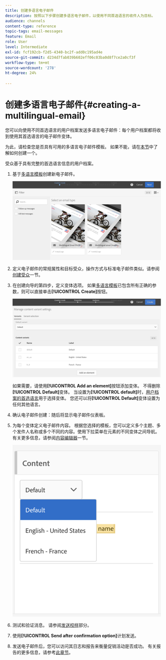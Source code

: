 ```yaml
---
title: 创建多语言电子邮件
description: 按照以下步骤创建多语言电子邮件，以使用不同首选语言的收件人为目标。
audience: channels
content-type: reference
topic-tags: email-messages
feature: Email
role: User
level: Intermediate
exl-id: fcf192cb-f2d5-4340-bc2f-add0c195ad4e
source-git-commit: d234d7fab039b602eff06c03ba0d8f7ce2a0cf3f
workflow-type: tm+mt
source-wordcount: '278'
ht-degree: 24%

---
```


# 创建多语言电子邮件{#creating-a-multilingual-email}

您可以向使用不同首选语言的用户档案发送多语言电子邮件：每个用户档案都将收到使用其首选语言的电子邮件变体。

为此，请检查您是否具有可用的多语言电子邮件模板。 如果不能，请在[本节](../../channels/using/multilingual-messages-template.md)中了解如何创建一个。

受众基于具有完整的首选语言信息的用户档案。

1. 基于[多语言模板](../../channels/using/multilingual-messages-template.md)创建新电子邮件。

   ![](assets/multi_create1.png)

1. 定义电子邮件的常规属性和目标受众，操作方式与标准电子邮件类似。请参阅[创建受众](../../audiences/using/creating-audiences.md)一节。

1. 在创建向导的第四步，定义变体选项。 如果[多语言模板](../../channels/using/multilingual-messages-template.md)已包含所有正确的参数，则可以直接单击&#x200B;**[!UICONTROL Create]**&#x200B;按钮。

   ![](assets/multi_create4.png)

   如果需要，请使用&#x200B;**[!UICONTROL Add an element]**&#x200B;按钮添加变体。 不得删除&#x200B;**[!UICONTROL Default]**&#x200B;变体。 当设置为&#x200B;**[!UICONTROL default]**&#x200B;时，[用户档案的首选语言](../../audiences/using/creating-profiles.md)用于选择变体。 您还可以将&#x200B;**[!UICONTROL Default]**&#x200B;变体设置为任何其他语言。

1. 确认电子邮件创建：随后将显示电子邮件仪表板。
1. 为每个变体定义电子邮件内容。 根据您选择的模板，您可以定义多个主题、多个发件人名称或多个不同的内容。使用下拉菜单在元素的不同变体之间导航。 有关更多信息，请参阅[内容编辑器](../../designing/using/designing-content-in-adobe-campaign.md)一节。

   ![](assets/multi_selectcontent.png)

1. 测试和验证消息。 请参阅[发送校样](../../sending/using/sending-proofs.md)部分。
1. 使用&#x200B;**[!UICONTROL Send after confirmation option]**&#x200B;计划发送。
1. 发送电子邮件后，您可以访问其日志和报告来衡量促销活动是否成功。 有关报告的更多信息，请参考[此章节](../../reporting/using/about-dynamic-reports.md)。

